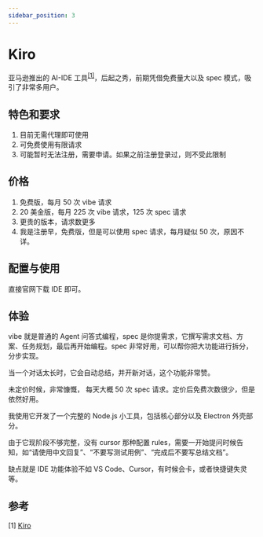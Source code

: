 ```yaml
---
sidebar_position: 3
---
```


# Kiro

亚马逊推出的 AI-IDE 工具<sup>[[1]](#参考)</sup>，后起之秀，前期凭借免费量大以及 spec 模式，吸引了非常多用户。

## 特色和要求

1. 目前无需代理即可使用
2. 可免费使用有限请求
3. 可能暂时无法注册，需要申请。如果之前注册登录过，则不受此限制

## 价格

1. 免费版，每月 50 次 vibe 请求
2. 20 美金版，每月 225 次 vibe 请求，125 次 spec 请求
3. 更贵的版本，请求数更多
4. 我是注册早，免费版，但是可以使用 spec 请求，每月疑似 50 次，原因不详。

## 配置与使用

直接官网下载 IDE 即可。

## 体验

vibe 就是普通的 Agent 问答式编程，spec 是你提需求，它撰写需求文档、方案、任务规划，最后再开始编程。spec 非常好用，可以帮你把大功能进行拆分，分步实现。

当一个对话太长时，它会自动总结，并开新对话，这个功能非常赞。

未定价时候，非常慷慨， 每天大概 50 次 spec 请求。定价后免费次数很少，但是依然好用。

我使用它开发了一个完整的 Node.js 小工具，包括核心部分以及 Electron 外壳部分。

由于它现阶段不够完整，没有 cursor 那种配置 rules，需要一开始提问时候告知，如“请使用中文回复”、“不要写测试用例”、“完成后不要写总结文档”。

缺点就是 IDE 功能体验不如 VS Code、Cursor，有时候会卡，或者快捷键失灵等。

## 参考

[1]&nbsp;[Kiro](https://kiro.dev)
